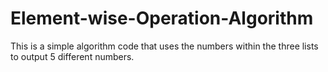 # Element-wise-Operation-Algorithm
This is a simple algorithm code that uses the numbers within the three lists to output 5 different numbers.
